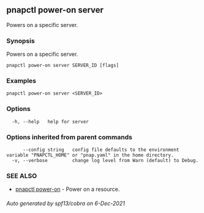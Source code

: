## pnapctl power-on server

Powers on a specific server.

### Synopsis

Powers on a specific server.

```
pnapctl power-on server SERVER_ID [flags]
```

### Examples

```
pnapctl power-on server <SERVER_ID>
```

### Options

```
  -h, --help   help for server
```

### Options inherited from parent commands

```
      --config string   config file defaults to the environment variable "PNAPCTL_HOME" or "pnap.yaml" in the home directory.
  -v, --verbose         change log level from Warn (default) to Debug.
```

### SEE ALSO

* [pnapctl power-on](pnapctl_power-on.md)	 - Power on a resource.

###### Auto generated by spf13/cobra on 6-Dec-2021
